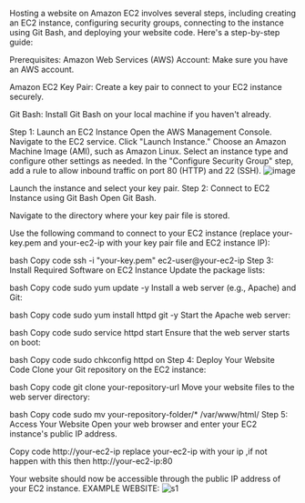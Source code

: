 Hosting a website on Amazon EC2 involves several steps, including creating an EC2 instance, configuring security groups, connecting to the instance using Git Bash, and deploying your website code. Here's a step-by-step guide:

Prerequisites:
Amazon Web Services (AWS) Account: Make sure you have an AWS account.

Amazon EC2 Key Pair: Create a key pair to connect to your EC2 instance securely.

Git Bash: Install Git Bash on your local machine if you haven't already.

Step 1: Launch an EC2 Instance
Open the AWS Management Console.
Navigate to the EC2 service.
Click "Launch Instance."
Choose an Amazon Machine Image (AMI), such as Amazon Linux.
Select an instance type and configure other settings as needed.
In the "Configure Security Group" step, add a rule to allow inbound traffic on port 80 (HTTP) and 22 (SSH).
![image](https://github.com/iamnishant22/host_a_website_EC2-AWS/assets/90270425/bfd7117b-74ca-4619-ade4-277bc88ee266)

Launch the instance and select your key pair.
Step 2: Connect to EC2 Instance using Git Bash
Open Git Bash.

Navigate to the directory where your key pair file is stored.

Use the following command to connect to your EC2 instance (replace your-key.pem and your-ec2-ip with your key pair file and EC2 instance IP):

bash
Copy code
ssh -i "your-key.pem" ec2-user@your-ec2-ip
Step 3: Install Required Software on EC2 Instance
Update the package lists:

bash
Copy code
sudo yum update -y
Install a web server (e.g., Apache) and Git:

bash
Copy code
sudo yum install httpd git -y
Start the Apache web server:

bash
Copy code
sudo service httpd start
Ensure that the web server starts on boot:

bash
Copy code
sudo chkconfig httpd on
Step 4: Deploy Your Website Code
Clone your Git repository on the EC2 instance:

bash
Copy code
git clone your-repository-url
Move your website files to the web server directory:

bash
Copy code
sudo mv your-repository-folder/* /var/www/html/
Step 5: Access Your Website
Open your web browser and enter your EC2 instance's public IP address.


Copy code
http://your-ec2-ip
replace your-ec2-ip with your ip ,if not happen with this then http://your-ec2-ip:80

Your website should now be accessible through the public IP address of your EC2 instance.
EXAMPLE WEBSITE:
![s1](https://github.com/iamnishant22/host_a_website_EC2-AWS/assets/90270425/45ae11b0-6ffd-4aae-97f5-4be779c326c3)

